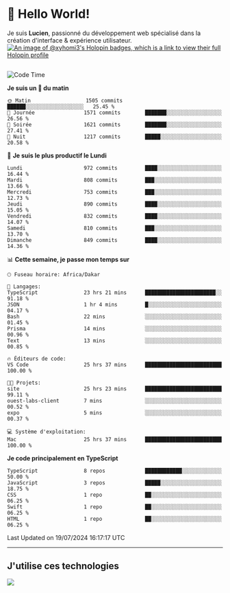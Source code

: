 # 👋 Hello World!

Je suis **Lucien**, passionné du développement web spécialisé dans la création d'interface & expérience utilisateur.
[![An image of @xyhomi3's Holopin badges, which is a link to view their full Holopin profile](https://holopin.me/xyhomi3)](https://holopin.io/@xyhomi3)

##

<!--START_SECTION:waka-->
![Code Time](http://img.shields.io/badge/Code%20Time-1%2C538%20hrs%2011%20mins-blue)

**Je suis un 🐤 du matin** 

```text
🌞 Matin                  1505 commits        ██████░░░░░░░░░░░░░░░░░░░   25.45 % 
🌆 Journée                1571 commits        ███████░░░░░░░░░░░░░░░░░░   26.56 % 
🌃 Soirée                 1621 commits        ███████░░░░░░░░░░░░░░░░░░   27.41 % 
🌙 Nuit                   1217 commits        █████░░░░░░░░░░░░░░░░░░░░   20.58 % 
```
📅 **Je suis le plus productif le Lundi** 

```text
Lundi                    972 commits         ████░░░░░░░░░░░░░░░░░░░░░   16.44 % 
Mardi                    808 commits         ███░░░░░░░░░░░░░░░░░░░░░░   13.66 % 
Mercredi                 753 commits         ███░░░░░░░░░░░░░░░░░░░░░░   12.73 % 
Jeudi                    890 commits         ████░░░░░░░░░░░░░░░░░░░░░   15.05 % 
Vendredi                 832 commits         ████░░░░░░░░░░░░░░░░░░░░░   14.07 % 
Samedi                   810 commits         ███░░░░░░░░░░░░░░░░░░░░░░   13.70 % 
Dimanche                 849 commits         ████░░░░░░░░░░░░░░░░░░░░░   14.36 % 
```


📊 **Cette semaine, je passe mon temps sur** 

```text
🕑︎ Fuseau horaire: Africa/Dakar

💬 Langages: 
TypeScript               23 hrs 21 mins      ███████████████████████░░   91.18 % 
JSON                     1 hr 4 mins         █░░░░░░░░░░░░░░░░░░░░░░░░   04.17 % 
Bash                     22 mins             ░░░░░░░░░░░░░░░░░░░░░░░░░   01.45 % 
Prisma                   14 mins             ░░░░░░░░░░░░░░░░░░░░░░░░░   00.96 % 
Text                     13 mins             ░░░░░░░░░░░░░░░░░░░░░░░░░   00.85 % 

🔥 Éditeurs de code: 
VS Code                  25 hrs 37 mins      █████████████████████████   100.00 % 

🐱‍💻 Projets: 
site                     25 hrs 23 mins      █████████████████████████   99.11 % 
ouest-labs-client        7 mins              ░░░░░░░░░░░░░░░░░░░░░░░░░   00.52 % 
expo                     5 mins              ░░░░░░░░░░░░░░░░░░░░░░░░░   00.37 % 

💻 Système d'exploitation: 
Mac                      25 hrs 37 mins      █████████████████████████   100.00 % 
```

**Je code principalement en TypeScript** 

```text
TypeScript               8 repos             ████████████░░░░░░░░░░░░░   50.00 % 
JavaScript               3 repos             █████░░░░░░░░░░░░░░░░░░░░   18.75 % 
CSS                      1 repo              ██░░░░░░░░░░░░░░░░░░░░░░░   06.25 % 
Swift                    1 repo              ██░░░░░░░░░░░░░░░░░░░░░░░   06.25 % 
HTML                     1 repo              ██░░░░░░░░░░░░░░░░░░░░░░░   06.25 % 
```




 Last Updated on 19/07/2024 16:17:17 UTC
<!--END_SECTION:waka-->
---

## J'utilise ces technologies

<p align="left">
  <a href="https://skillicons.dev">
    <img src="https://skillicons.dev/icons?i=ts,js,md,scss,tailwind,react,docker,express,astro,vite,nextjs,vercel,figma,ableton" />
  </a>
</p>

